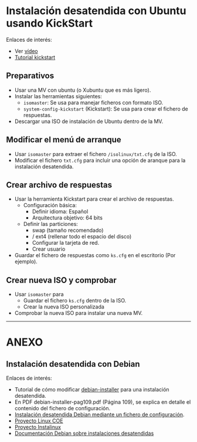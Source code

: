 

# Instalación desatendida con Ubuntu usando KickStart

Enlaces de interés:
* Ver [vídeo](https://youtu.be/i2uUIux6_l8)
* [Tutorial kickstart](https://sites.google.com/site/ssoounattended/proyectos/instalacion-desatendida-de-ubuntu-desktop-14-04-utilizando-kickstart)

## Preparativos
* Usar una MV con ubuntu (o Xubuntu que es más ligero).
* Instalar las herramientas siguientes:
    * `isomaster`: Se usa para manejar ficheros con formato ISO.
    * `system-config-kickstart` (Kickstart): Se usa para crear el fichero de respuestas.
* Descargar una ISO de instalación de Ubuntu dentro de la MV.

## Modificar el menú de arranque
* Usar `isomaster` para extraer el fichero `/isolinux/txt.cfg` de la ISO.
* Modificar el fichero `txt.cfg` para incluir una opción de aranque para la instalación desatendida.

## Crear archivo de respuestas
* Usar la herramienta Kickstart para crear el archivo de respuestas.
    * Configuración básica: 
        * Definir idioma: Español
        * Arquitectura objetivo: 64 bits
    * Definir las particiones:
        * swap (tamaño recomendado)
        * /  ext4 (rellenar todo el espacio del disco)
        * Configurar la tarjeta de red.
        * Crear usuario
* Guardar el fichero de respuestas como `ks.cfg` en el escritorio (Por ejemplo).

## Crear nueva ISO y comprobar
* Usar `isomaster` para 
    * Guardar el fichero `ks.cfg` dentro de la ISO.
    * Crear la nueva ISO personalizada
* Comprobar la nueva ISO para instalar una nueva MV.

---

# ANEXO

## Instalación desatendida con Debian

Enlaces de interés:
* Tutorial de cómo modificar
[debian-installer](http://lihuen.info.unlp.edu.ar/index.php?title=Modificando_debian-installer)
para una instalación desatendida.
* En PDF debian-installer-pag109.pdf (Página 109), se explica en detalle el contenido del fichero de configuración.
* [Instalación desatendida Debian mediante un fichero de configuración](https://www.debian.org/releases/wheezy/ia64/ch04s04.html.es).
* [Proyecto Linux COE](http://linuxcoe.sourceforge.net/)
* [Proyecto Instalinux](http://www.instalinux.com/)
* [Documentación Debian sobre instalaciones desatendidas](http://www.debian.org/releases/stable/mips/ch04s04.html.es)
